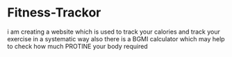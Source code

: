 # Fitness-Trackor
i am creating a website which is used to track your calories and track your exercise in a systematic way also there is a BGMI calculator which may help to check how much PROTINE your body required

